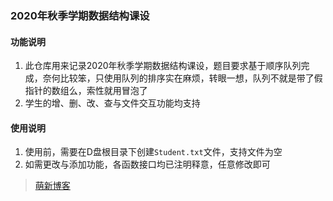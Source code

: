 ### 2020年秋季学期数据结构课设

#### 功能说明
1. 此仓库用来记录2020年秋季学期数据结构课设，题目要求基于顺序队列完成，奈何比较笨，只使用队列的排序实在麻烦，转眼一想，队列不就是带了假指针的数组么，索性就用冒泡了
2. 学生的增、删、改、查与文件交互功能均支持

#### 使用说明
1. 使用前，需要在D盘根目录下创建`Student.txt`文件，支持文件为空
2. 如需更改与添加功能，各函数接口均已注明释意，任意修改即可

> <a href="https://www.warlock.live" target="_blank">萌新博客</a>
